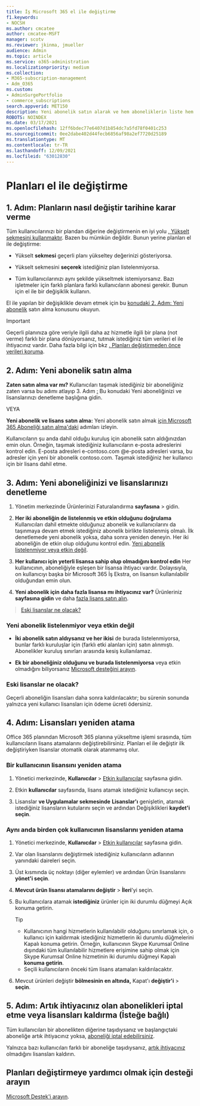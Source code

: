 ```yaml
---
title: İş Microsoft 365 el ile değiştirme
f1.keywords:
- NOCSH
ms.author: cmcatee
author: cmcatee-MSFT
manager: scotv
ms.reviewer: jkinma, jmueller
audience: Admin
ms.topic: article
ms.service: o365-administration
ms.localizationpriority: medium
ms.collection:
- M365-subscription-management
- Adm_O365
ms.custom:
- AdminSurgePortfolio
- commerce_subscriptions
search.appverid: MET150
description: Yeni abonelik satın alarak ve hem aboneliklerin liste hem de etkin olmasını sağlayarak abonelikleri el ile değiştirebilirsiniz.
ROBOTS: NOINDEX
ms.date: 03/17/2021
ms.openlocfilehash: 12ff6bdec77e6407d1b854dc7a5fd78f0401c253
ms.sourcegitcommit: 0ee2dabe402d44fecb6856af98a2ef7720d25189
ms.translationtype: MT
ms.contentlocale: tr-TR
ms.lasthandoff: 12/09/2021
ms.locfileid: "63012830"
---
```

# <a name="change-plans-manually"></a>Planları el ile değiştirme

## <a name="step-1-decide-how-to-change-plans"></a>1. Adım: Planların nasıl değiştir tarihine karar verme

Tüm kullanıcılarınızı bir plandan diğerine değiştirmenin en iyi yolu [, Yükselt sekmesini kullanmaktır](upgrade-to-different-plan.md). Bazen bu mümkün değildir. Bunun yerine planları el ile değiştirme:

- Yükselt **sekmesi** geçerli planı yükseltey değerinizi gösteriyorsa.

- Yükselt sekmesini **seçerek** istediğiniz plan listelenmiyorsa.

- Tüm kullanıcılarınızı aynı şekilde yükseltmek istemiyorsanız. Bazı işletmeler için farklı planlara farklı kullanıcıların abonesi gerekir. Bunun için el ile bir değişiklik kullanın.

El ile yapılan bir değişiklikle devam etmek için bu [konudaki 2. Adım: Yeni abonelik](#step-2-buy-a-new-subscription) satın alma konusunu okuyun.

> [!IMPORTANT]
> Geçerli planınıza göre veriyle ilgili daha az hizmetle ilgili bir plana (not verme) farklı bir plana dönüyorsanız, tutmak istediğiniz tüm verileri el ile ihtiyacınız vardır. Daha fazla bilgi için bkz [. Planları değiştirmeden önce verileri koruma](back-up-data-before-switching-plans.md).

## <a name="step-2-buy-a-new-subscription"></a>2. Adım: Yeni abonelik satın alma

**Zaten satın alma var mı?** Kullanıcıları taşımak istediğiniz bir aboneliğiniz zaten varsa bu adımı atlayıp 3. Adım [:](#step-3-check-your-new-subscription-and-licenses) Bu konudaki Yeni aboneliğinizi ve lisanslarınızı denetleme başlığına gidin.

VEYA

**Yeni abonelik ve lisans satın alma:** Yeni abonelik satın almak [için Microsoft 365 Aboneliği satın alma'daki](../try-or-buy-microsoft-365.md) adımları izleyin.

Kullanıcıların şu anda dahil olduğu kuruluş için abonelik satın aldığınızdan emin olun. Örneğin, taşımak istediğiniz kullanıcıların e-posta adreslerini kontrol edin. E-posta adresleri e-contoso.com \@e-posta adresleri varsa, bu adresler için yeni bir abonelik contoso.com.
Taşımak istediğiniz her kullanıcı için bir lisans dahil etme.

## <a name="step-3-check-your-new-subscription-and-licenses"></a>3. Adım: Yeni aboneliğinizi ve lisanslarınızı denetleme

1. Yönetim merkezinde Ürünlerinizi Faturalandırma **sayfasına** \> gidin.<a href="https://go.microsoft.com/fwlink/p/?linkid=842054" target="_blank"></a>

2. **Her iki aboneliğin de listelenmiş ve etkin olduğunu doğrulama** Kullanıcıları dahil etmekte olduğunuz abonelik ve kullanıcılarını da taşınmaya devam etmek istediğiniz abonelik birlikte listelenmiş olmalı. İlk denetlemede yeni abonelik yoksa, daha sonra yeniden deneyin. Her iki aboneliğin de etkin olup olduğunu kontrol edin. [Yeni abonelik listelenmiyor veya etkin değil](#the-new-subscription-isnt-listed-or-isnt-active).

3. **Her kullanıcı için yeterli lisansa sahip olup olmadığını kontrol edin** Her kullanıcının, aboneliğiyle eşleşen bir lisansa ihtiyacı vardır. Dolayısıyla, on kullanıcıyı başka bir Microsoft 365 İş Ekstra, on lisansın kullanılabilir olduğundan emin olun.

4. **Yeni abonelik için daha fazla lisansa mı ihtiyacınız var?**
   Ürünleriniz **sayfasına gidin** ve daha [fazla lisans satın alın](../licenses/buy-licenses.md).

> [Eski lisanslar ne olacak?](#what-about-the-old-licenses)

### <a name="the-new-subscription-isnt-listed-or-isnt-active"></a>Yeni abonelik listelenmiyor veya etkin değil

- **İki abonelik satın aldıysanız ve her ikisi** de burada listelenmiyorsa, bunlar farklı kuruluşlar için (farklı etki alanları için) satın alınmıştı. Abonelikler kuruluş sınırları arasında kesiş kullanılamaz.

- **Ek bir aboneliğiniz olduğunu ve burada listelenmiyorsa** veya etkin olmadığını biliyorsanız [Microsoft desteğini arayın](../../admin/get-help-support.md).

### <a name="what-about-the-old-licenses"></a>Eski lisanslar ne olacak?

Geçerli aboneliğin lisansları daha sonra kaldırılacaktır; bu sürenin sonunda yalnızca yeni kullanıcı lisansları için ödeme ücreti ödersiniz.

## <a name="step-4-reassign-licenses"></a>4. Adım: Lisansları yeniden atama

Office 365 planından Microsoft 365 planına yükseltme işlemi sırasında, tüm kullanıcıların lisans atamalarını değiştirebilirsiniz. Planları el ile değiştir ilk değiştiriyken lisanslar otomatik olarak atanmamış olur.

### <a name="reassign-a-license-for-one-user"></a>Bir kullanıcının lisansını yeniden atama

1. Yönetici merkezinde, **Kullanıcılar** \> <a href="https://go.microsoft.com/fwlink/p/?linkid=834822" target="_blank">Etkin kullanıcılar</a> sayfasına gidin.

2. Etkin **kullanıcılar** sayfasında, lisans atamak istediğiniz kullanıcıyı seçin.

3. Lisanslar **ve Uygulamalar sekmesinde** **Lisanslar'ı** genişletin, atamak istediğiniz lisansların kutularını seçin ve ardından Değişiklikleri **kaydet'i seçin**.

### <a name="reassign-licenses-for-multiple-users-at-once"></a>Aynı anda birden çok kullanıcının lisanslarını yeniden atama

1. Yönetici merkezinde, **Kullanıcılar** \> <a href="https://go.microsoft.com/fwlink/p/?linkid=834822" target="_blank">Etkin kullanıcılar</a> sayfasına gidin.

2. Var olan lisanslarını değiştirmek istediğiniz kullanıcıların adlarının yanındaki daireleri seçin.

3. Üst kısmında üç noktayı (diğer eylemler) ve ardından Ürün lisanslarını **yönet'i seçin**.

4. **Mevcut ürün lisansı atamalarını değiştir** \> **İleri**'yi seçin.

5. Bu kullanıcılara atamak **istediğiniz** ürünler için iki durumlu düğmeyi Açık konuma getirin.

    > [!TIP]
    > - Kullanıcının hangi hizmetlerin kullanılabilir olduğunu sınırlamak için, o kullanıcı için kaldırmak istediğiniz hizmetlerin iki durumlu düğmelerini Kapalı konuma getirin. Örneğin, kullanıcının Skype Kurumsal Online dışındaki tüm kullanılabilir hizmetlere erişimine sahip olmak için Skype Kurumsal Online hizmetinin iki durumlu düğmeyi Kapalı **konuma getirin**.
    > - Seçili kullanıcıların önceki tüm lisans atamaları kaldırılacaktır.

6. Mevcut ürünleri değiştir **bölmesinin en altında,** Kapat'ı **değiştir'i** \> **seçin**.

## <a name="step-5-cancel-subscriptions-or-remove-licenses-that-you-no-longer-need-optional"></a>5. Adım: Artık ihtiyacınız olan abonelikleri iptal etme veya lisansları kaldırma (İsteğe bağlı)

Tüm kullanıcıları bir abonelikten diğerine taşıdıysanız ve başlangıçtaki aboneliğe artık ihtiyacınız yoksa, [aboneliği iptal edebilirsiniz](cancel-your-subscription.md).

Yalnızca bazı kullanıcıları farklı bir aboneliğe taşıdıysanız, [artık ihtiyacınız](../licenses/buy-licenses.md) olmadığını lisansları kaldırın.

## <a name="call-support-to-help-you-change-plans"></a>Planları değiştirmeye yardımcı olmak için desteği arayın

[Microsoft Destek'i arayın](../../admin/get-help-support.md).
